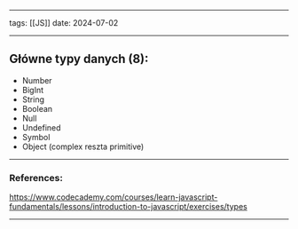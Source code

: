 
--- 
tags: [[JS]]
date: 2024-07-02

---
## Główne typy danych (8):

- Number
- BigInt
- String
- Boolean
- Null
- Undefined
- Symbol
- Object (complex reszta primitive)

--- 
### References:

https://www.codecademy.com/courses/learn-javascript-fundamentals/lessons/introduction-to-javascript/exercises/types 

---



